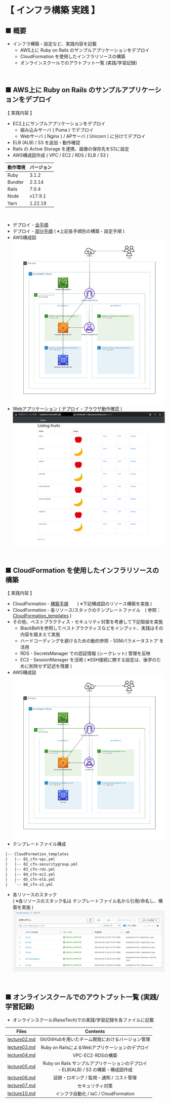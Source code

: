 # 【 インフラ構築 実践 】<br>

## ■ 概要
- インフラ構築・設定など、実践内容を記載
  - AWS上に Ruby on Rails のサンプルアプリケーションをデプロイ
  - CloudFormation を使用したインフラリソースの構築
  - オンラインスクールでのアウトプット一覧 (実践/学習記録)

<br>

## ■ AWS上に Ruby on Rails のサンプルアプリケーションをデプロイ<br>
【 実践内容 】
- EC2上にサンプルアプリケーションをデプロイ
  - 組み込みサーバ ( Puma ) でデプロイ
  - Webサーバ ( Nginx ) / APサーバ ( Unicorn ) に分けてデプロイ
- ELB (ALB) / S3  を追加・動作確認
- Rails の Active Storage を連携、画像の保存先をS3に設定
- AWS構成図作成 ( VPC / EC2 / RDS / ELB / S3 )

| 動作環境 | バージョン |
| -------- | ---------- |
| Ruby     | 3.1.2      |
| Bundler  | 2.3.14     |
| Rails    | 7.0.4      |
| Node     | v17.9.1    |
| Yarn     | 1.22.19    | <br>

<br>

- デプロイ - [全手順](./Tasks/lecture05/lecture05.md)
- デプロイ - [部分手順](./Tasks/lecture05//building_procedure) ( ※上記各手順別の構築・設定手順 )
- AWS構成図
![構成図1](./Tasks/lecture05/images/Diagram/diagram_lecture05.png)<br>
- Webアプリケーション ( デプロイ・ブラウザ動作確認 )
![Webアプリケーション-ブラウザ動作確認](./Tasks/lecture05/images/S3_Rails(ActiveStorage)/browser_check1.png)<br>

<br>

## ■ CloudFormation を使用したインフラリソースの構築<br>
【 実践内容 】
- CloudFormation -  [構築手順](./Tasks/lecture10/lecture10.md)　　( ※下記構成図のリソース構築を実施 )
- CloudFormation - 各リソース/スタックのテンプレートファイル　( 参照：[CloudFormation_templates](./Tasks/lecture10/CloudFormation_templates) )
- その他、ベストプラクティス・セキュリティ対策を考慮して下記取組を実施
  - BlackBeltを参照してベストプラクティスなどをインプット、実践はその内容を踏まえて実施
  - ハードコーディングを避けるための動的参照 - SSMパラメータストア を活用
  - RDS - SecretsManager での認証情報 (シークレット) 管理を反映
  - EC2 - SessionManager を活用 ( ※SSH接続に関する設定は、後学のために削除せず記述を残置 )<br>
- AWS構成図
![構成図2](./Tasks/lecture10/images//resource_diagram.png)
- テンプレートファイル構成
```
|-- CloudFormation_templates
|   |-- 01_cfn-vpc.yml
|   |-- 02_cfn-securitygroup.yml
|   |-- 03_cfn-rds.yml
|   |-- 04_cfn-ec2.yml
|   |-- 05_cfn-elb.yml
|   `-- 06_cfn-s3.yml
```
- 各リソースのスタック<br>
( ※各リソースのスタック名は テンプレートファイル名から引用/命名し、構築を実施 )<br>
![00_cfn-stacks.png](./Tasks/lecture10/images/00_cfn-stacks.png)<br>

<br>

## ■ オンラインスクールでのアウトプット一覧 (実践/学習記録)<br>
- オンラインスクール(RaiseTech)での実践/学習記録を各ファイルに記載

| Files                                                  | Contents                                                                                |
| :---------------------------------------------------: | :------------------------------------------------------------------------------------: |
| [lecture02.md](./Tasks/lecture02.md)           | Git/GitHubを用いたチーム開発におけるバージョン管理                                     |
| [lecture03.md](./Tasks/lecture03.md)           | Ruby on RailsによるWebアプリケーションのデプロイ                                       |
| [lecture04.md](./Tasks/lecture04.md)           | VPC･EC2･RDSの構築                                                                    |
| [lecture05.md](./Tasks/lecture05/lecture05.md) | Ruby on Rails サンプルアプリケーションのデプロイ<br>・ELB(ALB) / S3 の構築・構成図作成 |
| [lecture06.md](./Tasks/lecture06/lecture06.md) | 証跡・ロギング / 監視・通知 / コスト管理                                               |
| [lecture07.md](./Tasks/lecture07/lecture07.md) | セキュリティ対策                                                                       |
| [lecture10.md](./Tasks/lecture10/lecture10.md) | インフラ自動化 / IaC / CloudFormation                                                  | <br> |
